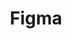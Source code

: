 ---
    title: Figma
    level: 70%
    img: https://cdn.jsdelivr.net/gh/devicons/devicon/icons/figma/figma-original.svg
---